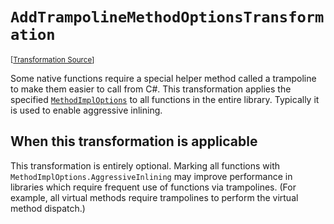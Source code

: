 `AddTrampolineMethodOptionsTransformation`
===================================================================================================

<small>\[[Transformation Source](../../Biohazrd.CSharp/#Transformations/AddTrampolineMethodOptionsTransformation.cs)\]</small>

Some native functions require a special helper method called a trampoline to make them easier to call from C#. This transformation applies the specified [`MethodImplOptions`](https://docs.microsoft.com/en-us/dotnet/api/system.runtime.compilerservices.methodimploptions) to all functions in the entire library. Typically it is used to enable aggressive inlining.

## When this transformation is applicable

This transformation is entirely optional. Marking all functions with `MethodImplOptions.AggressiveInlining` may improve performance in libraries which require frequent use of functions via trampolines. (For example, all virtual methods require trampolines to perform the virtual method dispatch.)
